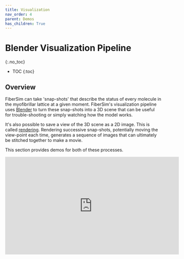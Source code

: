 ```yaml
---
title: Visualization
nav_order: 4
parent: Demos
has_children: True
---
```


# Blender Visualization Pipeline
{:.no_toc}

* TOC
{:toc}

## Overview

FiberSim can take 'snap-shots' that describe the status of every molecule in the myofibrillar lattice at a given moment. FiberSim's visualization pipeline uses [Blender](https://www.blender.org/) to turn these snap-shots into a 3D scene that can be useful for trouble-shooting or simply watching how the model works.

It's also possible to save a view of the 3D scene as a 2D image. This is called [rendering](https://en.wikipedia.org/wiki/3D_rendering). Rendering successive snap-shots, potentially moving the view-point each time, generates a sequence of images that can ultimately be stitched together to make a movie.

This section provides demos for both of these processes.


<iframe width="560" height="315" src="https://www.youtube.com/embed/LMyyscEcL6I" frameborder="0" allow="accelerometer; autoplay; encrypted-media; gyroscope; picture-in-picture" allowfullscreen></iframe>
